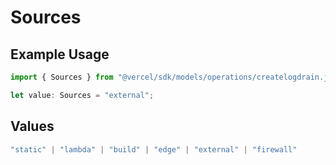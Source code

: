 # Sources

## Example Usage

```typescript
import { Sources } from "@vercel/sdk/models/operations/createlogdrain.js";

let value: Sources = "external";
```

## Values

```typescript
"static" | "lambda" | "build" | "edge" | "external" | "firewall"
```